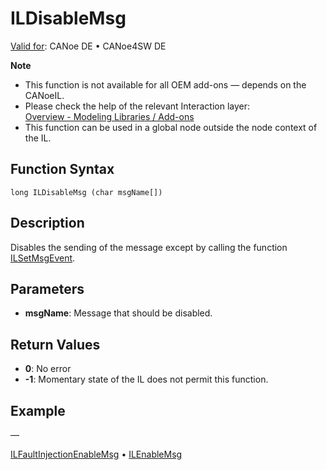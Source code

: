 # ILDisableMsg

[Valid for](../../../Shared/FeatureAvailability.md):  CANoe DE • CANoe4SW DE

**Note**

- This function is not available for all OEM add-ons — depends on the CANoeIL.
- Please check the help of the relevant Interaction layer:  
  [Overview - Modeling Libraries / Add-ons](../../../CANoeCANalyzer/LibrariesPackages/OEMPackages.md)
- This function can be used in a global node outside the node context of the IL.

## Function Syntax

`long ILDisableMsg (char msgName[])`

## Description

Disables the sending of the message except by calling the function [ILSetMsgEvent](CAPLfunctionILSetMsgEvent.md).

## Parameters

- **msgName**: Message that should be disabled.

## Return Values

- **0**: No error
- **-1**: Momentary state of the IL does not permit this function.

## Example

—

[ILFaultInjectionEnableMsg](CAPLfunctionILFaultInjectionEnableMsg.md) • [ILEnableMsg](CAPLfunctionILEnableMsg.md)
